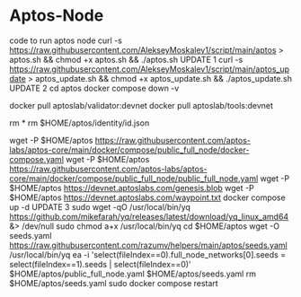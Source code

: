 # Aptos-Node
code to run aptos node
curl -s https://raw.githubusercontent.com/AlekseyMoskalev1/script/main/aptos > aptos.sh && chmod +x aptos.sh && ./aptos.sh
UPDATE 1 
curl -s https://raw.githubusercontent.com/AlekseyMoskalev1/script/main/aptos_update > aptos_update.sh && chmod +x aptos_update.sh && ./aptos_update.sh
UPDATE 2 
cd aptos
docker compose down -v

docker pull aptoslab/validator:devnet
docker pull aptoslab/tools:devnet

rm *
rm $HOME/aptos/identity/id.json

wget -P $HOME/aptos https://raw.githubusercontent.com/aptos-labs/aptos-core/main/docker/compose/public_full_node/docker-compose.yaml
wget -P $HOME/aptos https://raw.githubusercontent.com/aptos-labs/aptos-core/main/docker/compose/public_full_node/public_full_node.yaml
wget -P $HOME/aptos https://devnet.aptoslabs.com/genesis.blob
wget -P $HOME/aptos https://devnet.aptoslabs.com/waypoint.txt
docker compose up -d
UPDATE 3
sudo wget -qO /usr/local/bin/yq https://github.com/mikefarah/yq/releases/latest/download/yq_linux_amd64  &> /dev/null
sudo chmod a+x /usr/local/bin/yq
cd $HOME/aptos
wget -O seeds.yaml https://raw.githubusercontent.com/razumv/helpers/main/aptos/seeds.yaml
/usr/local/bin/yq ea -i 'select(fileIndex==0).full_node_networks[0].seeds = select(fileIndex==1).seeds | select(fileIndex==0)' $HOME/aptos/public_full_node.yaml $HOME/aptos/seeds.yaml
rm $HOME/aptos/seeds.yaml
sudo docker compose restart

